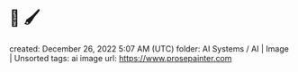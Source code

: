 # 💬 🖌️

created: December 26, 2022 5:07 AM (UTC)
folder: AI Systems / AI | Image | Unsorted
tags: ai image
url: https://www.prosepainter.com